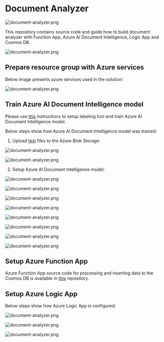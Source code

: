 # Document Analyzer

![document-analyzer.png](src/document-analyzer/images/document-analyzer.png)

This repository contains source code and guide how to build document analyzer with Function App, Azure AI Document Intelligence, Logic App and Cosmos DB.

![document-analyzer.png](src/document-analyzer/images/document-analyzer15.png)


## Prepare resource group with Azure services

Below image presents azure services used in the solution:

![document-analyzer.png](src/document-analyzer/images/document-analyzer1.PNG)


## Train Azure AI Document Intelligence model

Please use [this](https://docs.microsoft.com/en-us/azure/cognitive-services/form-recognizer/quickstarts/label-tool) instructions to setup labeling tool and train Azure AI Document Intelligence model.

Below steps show how Azure AI Document Intelligence model was trained:

1. Upload [test](https://github.com/Daniel-Krzyczkowski/AzureAI/blob/master/src/document-analyzer/sample_data.zip) files to the Azure Blob Storage:


![document-analyzer.png](src/document-analyzer/images/document-analyzer3.PNG)

![document-analyzer.png](src/document-analyzer/images/document-analyzer4.PNG)


2. Setup Azure AI Document Intelligence model:


![document-analyzer.png](src/document-analyzer/images/document-analyzer5.PNG)

![document-analyzer.png](src/document-analyzer/images/document-analyzer6.PNG)

![document-analyzer.png](src/document-analyzer/images/document-analyzer7.PNG)

![document-analyzer.png](src/document-analyzer/images/document-analyzer8.PNG)

![document-analyzer.png](src/document-analyzer/images/document-analyzer9.PNG)

![document-analyzer.png](src/document-analyzer/images/document-analyzer10.PNG)

![document-analyzer.png](src/document-analyzer/images/document-analyzer11.PNG)

![document-analyzer.png](src/document-analyzer/images/document-analyzer12.PNG)


## Setup Azure Function App

Azure Function App source code for processing and inserting data to the Cosmos DB is available in [this](https://github.com/Daniel-Krzyczkowski/AzureAI/tree/master/src/document-analyzer/src) repository.


## Setup Azure Logic App

Below steps show how Azure Logic App is configured:

![document-analyzer.png](src/document-analyzer/images/document-analyzer13.PNG)

![document-analyzer.png](src/document-analyzer/images/document-analyzer2.PNG)

![document-analyzer.png](src/document-analyzer/images/document-analyzer14.PNG)

